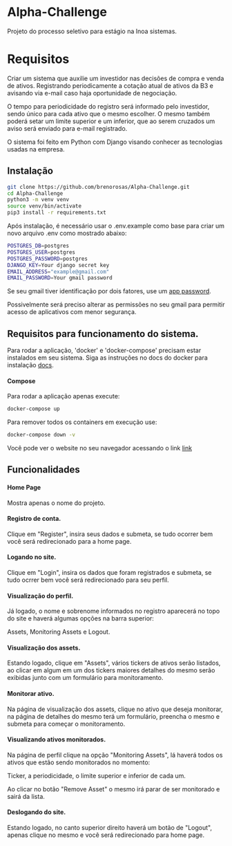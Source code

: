 # Alpha-Challenge

Projeto do processo seletivo para estágio na Inoa sistemas.

# Requisitos

Criar um sistema que auxilie um investidor nas decisões de compra e venda de ativos. Registrando periodicamente a cotação atual de ativos da B3 e avisando via e-mail caso haja oportunidade de negociação.

O tempo para periodicidade do registro será informado pelo investidor, sendo único para cada ativo que o mesmo escolher. O mesmo também poderá setar um limite superior e um inferior, que ao serem cruzados um aviso será enviado para e-mail registrado.

O sistema foi feito em Python com Django visando conhecer as tecnologias usadas na empresa.

## Instalação

```bash
git clone https://github.com/brenorosas/Alpha-Challenge.git
cd Alpha-Challenge
python3 -m venv venv
source venv/bin/activate
pip3 install -r requirements.txt
```

Após instalação, é necessário usar o .env.example como base para criar um novo arquivo .env como mostrado abaixo:

```bash
POSTGRES_DB=postgres
POSTGRES_USER=postgres
POSTGRES_PASSWORD=postgres
DJANGO_KEY=Your django secret key
EMAIL_ADDRESS="example@gmail.com"
EMAIL_PASSWORD=Your gmail password
```

Se seu gmail tiver identificação por dois fatores, use um [app password](https://support.google.com/accounts/answer/185833).

Possivelmente será preciso alterar as permissões no seu gmail para permitir acesso de aplicativos com menor segurança.

## Requisitos para funcionamento do sistema.

Para rodar a aplicação, 'docker' e 'docker-compose' precisam estar instalados em seu sistema.
Siga as instruções no docs do docker para instalação [docs](https://docs.docker.com/compose/install/).

#### Compose

Para rodar a aplicação apenas execute:

```bash
docker-compose up
```

Para remover todos os containers em execução use:

```bash
docker-compose down -v
```

Você pode ver o website no seu navegador acessando o link [link](localhost:8000)

## Funcionalidades
#### Home Page
Mostra apenas o nome do projeto.

#### Registro de conta.
Clique em "Register", insira seus dados e submeta, se tudo ocorrer bem você será redirecionado para a home page.

#### Logando no site.
Clique em "Login", insira os dados que foram registrados e submeta, se tudo ocrrer bem você será redirecionado para seu perfil.

#### Visualização do perfil.
Já logado, o nome e sobrenome informados no registro aparecerá no topo do site e haverá algumas opções na barra superior:

Assets, Monitoring Assets e Logout.

#### Visualização dos assets.
Estando logado, clique em "Assets", vários tickers de ativos serão listados, ao clicar em algum em um dos tickers maiores detalhes do mesmo serão exibidas junto com um formulário para monitoramento.

#### Monitorar ativo.
Na página de visualização dos assets, clique no ativo que deseja monitorar, na página de detalhes do mesmo terá um formulário, preencha o mesmo e submeta para começar o monitoramento.

#### Visualizando ativos monitorados.
Na página de perfil clique na opção "Monitoring Assets", lá haverá todos os ativos que estão sendo monitorados no momento:

Ticker, a periodicidade, o limite superior e inferior de cada um. 

Ao clicar no botão "Remove Asset" o mesmo irá parar de ser monitorado e sairá da lista.

#### Deslogando do site.
Estando logado, no canto superior direito haverá um botão de "Logout", apenas clique no mesmo e você será redirecionado para home page.